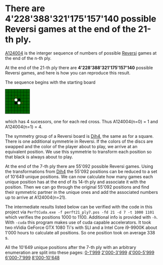 # There are 4'228'388'321'175'157'140 possible Reversi games at the end of the 21-th ply.
[A124004](https://oeis.org/A124004) is the interger sequence of numbers of possible [Reversi](https://en.wikipedia.org/wiki/Reversi) games at the end of the n-th ply.

At the end of the 21-th ply there are **4'228'388'321'175'157'140** possible Reversi games, and here is how you can reproduce this result.

The sequence begins with the starting board

![Image](https://raw.githubusercontent.com/PanicSheep/ReversiPerftCUDA/master/docs/---------------------------OX------XO---------------------------.png)

which has 4 sucessors, one for each red cross. Thus A124004(n=0) = 1 and A124004(n=1) = 4.

The symmetry group of a Reversi board is [Dih4](https://en.wikipedia.org/wiki/Dihedral_group), the same as for a square. There is one additional symmetrie in Reversi. If the colors of the discs are swapped and the color of the player about to play, we arrive at an equivalent position. We use this symmetrie to transform each position so that black is always about to play.

At the end of the 7-th ply there are 55'092 possible Reversi games. Using the transformations from [Dih4](https://en.wikipedia.org/wiki/Dihedral_group) the 55'092 positions can be reduced to a set of 10'649 unique positions. We can now calculate how many games each unique position has at the end of its 14-th ply and associate it with the position. Then we can go through the original 55'092 positions and find their symmetric partner in the unique ones and add the associated numbers up to arrive at A124004(n=21).

The intermediate results listed below can be verified with the code in this project via ```PerftCuda.exe -f perft21_ply7.pos -fd 21 -d 7 -t 1000 1101``` which verifies the positions 1000 to 1100. Additional info is provided with ```-h```. With ```-cuda``` this program makes use of cuda capable accelerators. It took two nVidia GeForce GTX 1080 Ti's with SLI and a Intel Core i9-9900K about 1'000 hours to calculate all positions. So one position took on average 338 s.

All the 10'649 unique positions after the 7-th ply with an arbitrary enumeration are split into these pages:
[0-1'999](https://en.wikipedia.org/wiki/perft21_page1.md)
[2'000-3'999](https://en.wikipedia.org/wiki/perft21_page2.md)
[4'000-5'999](https://en.wikipedia.org/wiki/perft21_page3.md)
[6'000-7'999](https://en.wikipedia.org/wiki/perft21_page4.md)
[8'000-10'648](https://en.wikipedia.org/wiki/perft21_page5.md)
